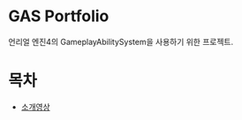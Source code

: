 # GAS Portfolio
언리얼 엔진4의 GameplayAbilitySystem을 사용하기 위한 프로젝트.

# 목차
* [소개영상](https://youtu.be/sdG4s10_APc)
